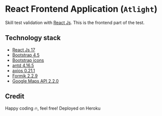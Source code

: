 # React Frontend Application (`Atlight`)

Skill test validation with [React Js](https://github.com/facebook/create-react-app). This is the frontend part of the test.


## Technology stack
* [React Js 17](https://github.com/facebook/create-react-app)
* [Bootstrap 4.5](https://getbootstrap.com/docs/4.5/getting-started/introduction/)
* [Bootstrap icons](https://getbootstrap.com/docs/5.0/extend/icons/)
* [antd 4.16.5](https://ant.design/)
* [axios 0.21.1](https://www.npmjs.com/package/axios)
* [Formik 2.2.9](https://formik.org/docs/overview)
* [Google Maps API 2.2.0](https://www.npmjs.com/package/@react-google-maps/api)

## Credit 
Happy coding 🔥, feel free!
Deployed on Heroku
